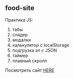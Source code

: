 ## food-site

Практика JS:

1. табы
2. сладер
3. модалки
4. калькулятор с localStorage
5. подгрузка эл с JSON
6. таймер
7. плавный скролл

Посмотреть сайт [HERE](https://fatb0yy.github.io/food-site/dist/)
